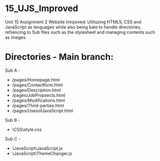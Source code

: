 # 15_UJS_Improved

Unit 15 Assignment 2 Website Imrpoved:
Utiliszing HTML5, CSS and JavaScript as languages while also being bale to handle directories, refrencing to Sub files such as the stylesheet and managing contents such as images.

# Directories - Main branch:

Sub A -
* /pages/Homepage.html
* /pages/Contactform.html
* /pages/Description.html
* /pages/JobPropsects.html
* /pages/Modifications.html
* /pages/Third-parties.html
* /pages/UsesofJavaScript.html

Sub B - 
* \CSS\style.css

Sub C - 
* \JavaScript\JavaScript.js
* \JavaScript\ThemeChanger.js
